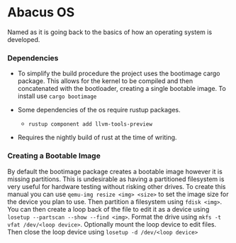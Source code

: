 # Abacus OS
Named as it is going back to the basics of how an operating system is developed.

### Dependencies
+ To simplify the build procedure the project uses the bootimage cargo package. This allows for the kernel to be compiled
and then concatenated with the bootloader, creating a single bootable image. To install use
`cargo bootimage` 

+ Some dependencies of the os require rustup packages. 
   + `rustup component add llvm-tools-preview`

+ Requires the nightly build of rust at the time of writing.

### Creating a Bootable Image
By default the bootimage package creates a bootable image however it is missing partitions.
This is undesirable as having a partitioned filesystem is very useful for hardware testing without risking
other drives. To create this manual you can use `qemu-img resize <img> <size>` to set the image size for the device
you plan to use. Then partition a filesystem using `fdisk <img>`. You can then create a loop back of the file to edit it 
as a device using `losetup --partscan --show --find <img>`. Format the drive using `mkfs -t vfat /dev/<loop device>`. 
Optionally mount the loop device to edit files. Then close the loop device using `losetup -d /dev/<loop device>`